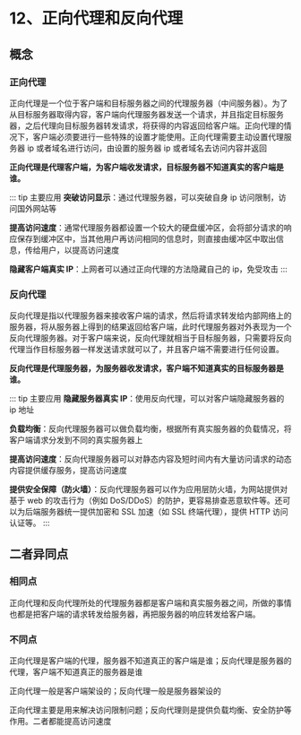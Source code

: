 # 12、正向代理和反向代理

## 概念

### 正向代理

正向代理是一个位于客户端和目标服务器之间的代理服务器（中间服务器）。为了从目标服务器取得内容，客户端向代理服务器发送一个请求，并且指定目标服务器，之后代理向目标服务器转发请求，将获得的内容返回给客户端。正向代理的情况下，客户端必须要进行一些特殊的设置才能使用。正向代理需要主动设置代理服务器 ip 或者域名进行访问，由设置的服务器 ip 或者域名去访问内容并返回

**正向代理是代理客户端，为客户端收发请求，目标服务器不知道真实的客户端是谁。**

::: tip 主要应用
**突破访问显示**：通过代理服务器，可以突破自身 ip 访问限制，访问国外网站等

**提高访问速度**：通常代理服务器都设置一个较大的硬盘缓冲区，会将部分请求的响应保存到缓冲区中，当其他用户再访问相同的信息时，则直接由缓冲区中取出信息，传给用户，以提高访问速度

**隐藏客户端真实 IP**：上网者可以通过正向代理的方法隐藏自己的 ip，免受攻击
:::

### 反向代理

反向代理是指以代理服务器来接收客户端的请求，然后将请求转发给内部网络上的服务器，将从服务器上得到的结果返回给客户端，此时代理服务器对外表现为一个反向代理服务器。对于客户端来说，反向代理就相当于目标服务器，只需要将反向代理当作目标服务器一样发送请求就可以了，并且客户端不需要进行任何设置。

**反向代理是代理服务器，为服务器收发请求，客户端不知道真实的目标服务器是谁。**

::: tip 主要应用
**隐藏服务器真实 IP**：使用反向代理，可以对客户端隐藏服务器的 ip 地址

**负载均衡**：反向代理服务器可以做负载均衡，根据所有真实服务器的负载情况，将客户端请求分发到不同的真实服务器上

**提高访问速度**：反向代理服务器可以对静态内容及短时间内有大量访问请求的动态内容提供缓存服务，提高访问速度

**提供安全保障（防火墙）**：反向代理服务器可以作为应用层防火墙，为网站提供对基于 web 的攻击行为（例如 DoS/DDoS）的防护，更容易排查恶意软件等。还可以为后端服务器统一提供加密和 SSL 加速（如 SSL 终端代理），提供 HTTP 访问认证等。
:::

## 二者异同点

### 相同点

正向代理和反向代理所处的代理服务器都是客户端和真实服务器之间，所做的事情也都是把客户端的请求转发给服务器，再把服务器的响应转发给客户端。

### 不同点

正向代理是客户端的代理，服务器不知道真正的客户端是谁；反向代理是服务器的代理，客户端不知道真正的服务器是谁

正向代理一般是客户端架设的；反向代理一般是服务器架设的

正向代理主要是用来解决访问限制问题；反向代理则是提供负载均衡、安全防护等作用。二者都能提高访问速度
